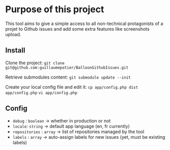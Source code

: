 # Purpose of this project

This tool aims to give a simple access to all non-technical protagonists of a projet to Github issues and add some extra features like screenshots upload.

## Install

Clone the project:
`git clone git@github.com:guillaumepotier/BalloonGithubIssues.git`

Retrieve submodules content:
`git submodule update --init`

Create your local config file and edit it:
`cp app/config.php dist app/config.php`
`vi app/config.php`

## Config

* `debug` : `boolean` -> whether in production or not
* `locale`: `string` -> default app language (en, fr currently)
* `repositories` : `array` -> list of repositories managed by the tool
* `labels` : `array` -> auto-assign labels for new issues (yet, must be existing labels)
